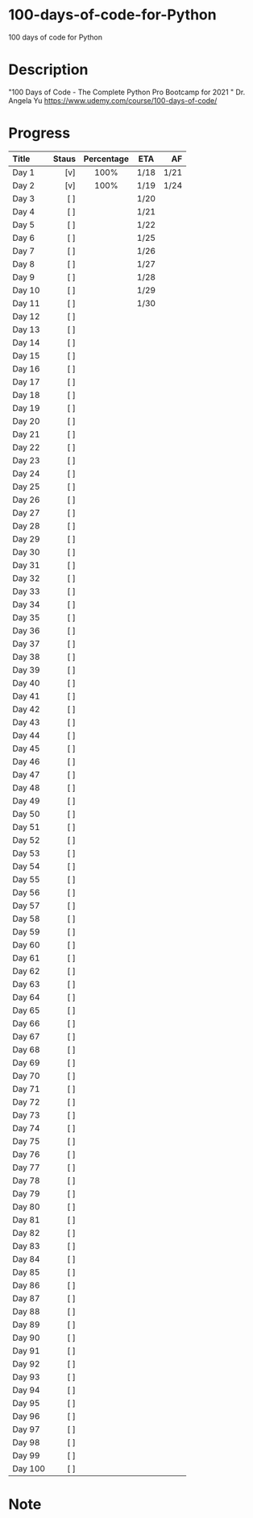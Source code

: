 # 100-days-of-code-for-Python
100 days of code for Python
# Description
"100 Days of Code - The Complete Python Pro Bootcamp for 2021 "
Dr. Angela Yu
https://www.udemy.com/course/100-days-of-code/
# Progress
| Title   | Staus | Percentage | ETA  |   AF |
| :------ | ----: | :--------: | :--: | ---: |
| Day 1   |   [v] |    100%    | 1/18 | 1/21 |
| Day 2   |   [v] |    100%    | 1/19 | 1/24 |
| Day 3   |   [ ] |            | 1/20 |      |
| Day 4   |   [ ] |            | 1/21 |      |
| Day 5   |   [ ] |            | 1/22 |      |
| Day 6   |   [ ] |            | 1/25 |      |
| Day 7   |   [ ] |            | 1/26 |      |
| Day 8   |   [ ] |            | 1/27 |      |
| Day 9   |   [ ] |            | 1/28 |      |
| Day 10  |   [ ] |            | 1/29 |      |
| Day 11  |   [ ] |            | 1/30 |      |
| Day 12  |   [ ] |            |      |      |
| Day 13  |   [ ] |            |      |      |
| Day 14  |   [ ] |            |      |      |
| Day 15  |   [ ] |            |      |      |
| Day 16  |   [ ] |            |      |      |
| Day 17  |   [ ] |            |      |      |
| Day 18  |   [ ] |            |      |      |
| Day 19  |   [ ] |            |      |      |
| Day 20  |   [ ] |            |      |      |
| Day 21  |   [ ] |            |      |      |
| Day 22  |   [ ] |            |      |      |
| Day 23  |   [ ] |            |      |      |
| Day 24  |   [ ] |            |      |      |
| Day 25  |   [ ] |            |      |      |
| Day 26  |   [ ] |            |      |      |
| Day 27  |   [ ] |            |      |      |
| Day 28  |   [ ] |            |      |      |
| Day 29  |   [ ] |            |      |      |
| Day 30  |   [ ] |            |      |      |
| Day 31  |   [ ] |            |      |      |
| Day 32  |   [ ] |            |      |      |
| Day 33  |   [ ] |            |      |      |
| Day 34  |   [ ] |            |      |      |
| Day 35  |   [ ] |            |      |      |
| Day 36  |   [ ] |            |      |      |
| Day 37  |   [ ] |            |      |      |
| Day 38  |   [ ] |            |      |      |
| Day 39  |   [ ] |            |      |      |
| Day 40  |   [ ] |            |      |      |
| Day 41  |   [ ] |            |      |      |
| Day 42  |   [ ] |            |      |      |
| Day 43  |   [ ] |            |      |      |
| Day 44  |   [ ] |            |      |      |
| Day 45  |   [ ] |            |      |      |
| Day 46  |   [ ] |            |      |      |
| Day 47  |   [ ] |            |      |      |
| Day 48  |   [ ] |            |      |      |
| Day 49  |   [ ] |            |      |      |
| Day 50  |   [ ] |            |      |      |
| Day 51  |   [ ] |            |      |      |
| Day 52  |   [ ] |            |      |      |
| Day 53  |   [ ] |            |      |      |
| Day 54  |   [ ] |            |      |      |
| Day 55  |   [ ] |            |      |      |
| Day 56  |   [ ] |            |      |      |
| Day 57  |   [ ] |            |      |      |
| Day 58  |   [ ] |            |      |      |
| Day 59  |   [ ] |            |      |      |
| Day 60  |   [ ] |            |      |      |
| Day 61  |   [ ] |            |      |      |
| Day 62  |   [ ] |            |      |      |
| Day 63  |   [ ] |            |      |      |
| Day 64  |   [ ] |            |      |      |
| Day 65  |   [ ] |            |      |      |
| Day 66  |   [ ] |            |      |      |
| Day 67  |   [ ] |            |      |      |
| Day 68  |   [ ] |            |      |      |
| Day 69  |   [ ] |            |      |      |
| Day 70  |   [ ] |            |      |      |
| Day 71  |   [ ] |            |      |      |
| Day 72  |   [ ] |            |      |      |
| Day 73  |   [ ] |            |      |      |
| Day 74  |   [ ] |            |      |      |
| Day 75  |   [ ] |            |      |      |
| Day 76  |   [ ] |            |      |      |
| Day 77  |   [ ] |            |      |      |
| Day 78  |   [ ] |            |      |      |
| Day 79  |   [ ] |            |      |      |
| Day 80  |   [ ] |            |      |      |
| Day 81  |   [ ] |            |      |      |
| Day 82  |   [ ] |            |      |      |
| Day 83  |   [ ] |            |      |      |
| Day 84  |   [ ] |            |      |      |
| Day 85  |   [ ] |            |      |      |
| Day 86  |   [ ] |            |      |      |
| Day 87  |   [ ] |            |      |      |
| Day 88  |   [ ] |            |      |      |
| Day 89  |   [ ] |            |      |      |
| Day 90  |   [ ] |            |      |      |
| Day 91  |   [ ] |            |      |      |
| Day 92  |   [ ] |            |      |      |
| Day 93  |   [ ] |            |      |      |
| Day 94  |   [ ] |            |      |      |
| Day 95  |   [ ] |            |      |      |
| Day 96  |   [ ] |            |      |      |
| Day 97  |   [ ] |            |      |      |
| Day 98  |   [ ] |            |      |      |
| Day 99  |   [ ] |            |      |      |
| Day 100 |   [ ] |            |      |      |
# Note
